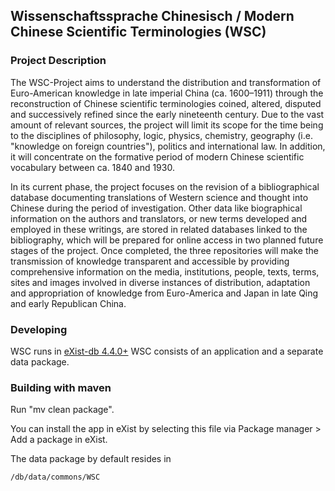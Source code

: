 ## Wissenschaftssprache Chinesisch / Modern Chinese Scientific Terminologies (WSC)
### Project Description
The WSC-Project  aims to understand the distribution and transformation of Euro-American knowledge
in late imperial China (ca. 1600–1911) through the reconstruction of Chinese scientific terminologies coined, altered, disputed and successively refined since the early nineteenth century. Due to the vast amount of relevant sources, the project will limit its scope for the time being to the disciplines of philosophy, logic, physics,
chemistry, geography (i.e. "knowledge on foreign countries"), politics and international law. In addition, it will concentrate on the formative period of modern Chinese scientific vocabulary between ca. 1840 and 1930.

In its current phase, the project focuses on the revision of a bibliographical database documenting translations of Western science and thought into Chinese during the period of investigation. Other data like biographical information on the authors and translators, or new terms developed and employed in these writings, are stored in
related databases linked to the bibliography, which will be prepared for online access in two planned future stages of the project. Once completed, the three repositories will make the transmission of knowledge transparent and accessible by providing comprehensive information on the media, institutions, people, texts, terms, sites and images
involved in diverse instances of distribution, adaptation and appropriation of knowledge from Euro-America and Japan in late Qing and early Republican China.

### Developing
WSC runs in [eXist-db 4.4.0+](https://github.com/eXist-db/exist)
WSC consists of an application and a separate data package. 

### Building with maven
Run "mv clean package".

You can install the app in eXist by selecting this file via Package manager > Add a package in eXist.

The data package by default resides in 
````
/db/data/commons/WSC
````
